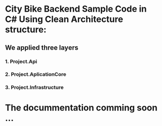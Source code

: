 # City Bike Backend Sample Code in C# Using Clean Architecture structure:
##  We applied three layers
###    1. Project.Api
###    2. Project.AplicationCore
###    3. Project.Infrastructure
# The docummentation comming soon ...